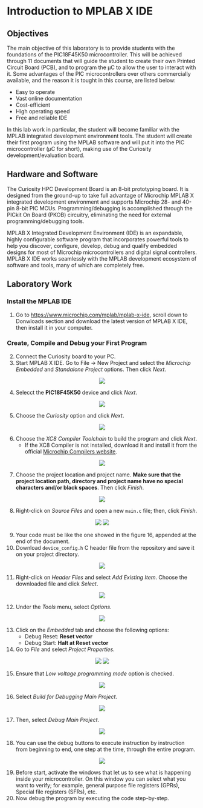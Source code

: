 # Introduction to MPLAB X IDE

## Objectives

The main objective of this laboratory is to provide students with the foundations of the PIC18F45K50 microcontroller. This will be achieved through 11 documents that will guide the student to create their own Printed Circuit Board (PCB), and to program the &mu;C to allow the user to interact with it. Some advantages of the PIC microcontrollers over others commercially available, and the reason it is tought in this course, are listed below:
* Easy to operate
* Vast online  documentation
* Cost-efficient 
* High operating speed
* Free and reliable IDE

In this lab work in particular, the student will become familiar with the MPLAB integrated development environment tools. The student will create their first program using the MPLAB software and will put it into the PIC microcontroller (&mu;C for short), making use of the Curiosity development/evaluation board.

## Hardware and Software
The Curiosity HPC Development Board is an 8-bit prototyping board. It is designed from the ground-up to take full advantage of Microchip MPLAB X integrated development environment and supports Microchip 28- and 40-pin 8-bit PIC MCUs. Programming/debugging is accomplished through the PICkit On Board (PKOB) circuitry, eliminating the need for external programming/debugging tools.

MPLAB X Integrated Development Environment (IDE) is an expandable, highly configurable software program that incorporates powerful tools to help you discover, configure, develop, debug and qualify embedded designs for most of Microchip microcontrollers and digital signal controllers. MPLAB X IDE works seamlessly with the MPLAB development ecosystem of software and tools, many of which are completely free.

## Laboratory Work
### Install the MPLAB IDE
1. Go to https://www.microchip.com/mplab/mplab-x-ide, scroll down to Donwloads section and download the latest version of MPLAB X IDE, then install it in your computer.

### Create, Compile and Debug your First Program
2. Connect the Curiosity board to your PC.
3. Start MPLAB X IDE. Go to File -> New Project and select the *Microchip Embedded* and *Standalone Project* options. Then click *Next*.

<div align="center">
   <img src="img/fig1.png">
</div>

4. Selecct the __PIC18F45K50__ device and click *Next*.

<div align="center">
   <img src="img/fig2.png">
</div>

5. Choose the *Curiosity* option and click *Next*.

<div align="center">
   <img src="img/fig3.png">
</div>

6. Choose the *XC8 Compiler Toolchain* to build the program and click *Next*.
   * If the XC8 Compiler is not installed, download it and install it from the official [Microchip Compilers website](https://www.microchip.com/en-us/development-tools-tools-and-software/mplab-xc-compilers).

<div align="center">
   <img src="img/fig4.png">
</div>

7. Choose the project location and project name. __Make sure that the project location path, directory and project name have no special characters and/or black spaces__. Then click *Finish*.

<div align="center">
   <img src="img/fig5.png">
</div>

8. Right-click on *Source Files* and open a new `main.c` file; then, click *Finish*.

<div align="center">
   <img src="img/fig6.png">
   <img src="img/fig6b.png">
</div>

9. Your code must be like the one showed in the figure 16, appended at the end of the document.
10. Download `device_config.h` C header file from the repository and save it on your project directory. 

<div align="center">
   <img src="img/fig7.png">
</div>

11. Right-click on *Header Files* and select *Add Existing Item*. Choose the downloaded file and click *Select*.

<div align="center">
   <img src="img/fig8.png">
</div>

12. Under the *Tools* menu, select *Options*.

<div align="center">
   <img src="img/fig9.png">
</div>

13. Click on the *Embedded* tab and choose the following options: 
    - Debug Reset: __Reset vector__
    - Debug Start: __Halt at Reset vector__
14. Go to *File* and select *Project Properties*. 

<div align="center">
   <img src="img/fig10.png">
   <img src="img/fig11.png">
</div>

15. Ensure that *Low voltage programming mode* option is checked.

<div align="center">
   <img src="img/fig12.png">
</div>

16. Select *Build for Debugging Main Project*.

<div align="center">
   <img src="img/fig13.png">
</div>

17. Then, select *Debug Main Project*.

<div align="center">
   <img src="img/fig14.png">
</div>

18. You can use the debug buttons to execute instruction by instruction from beginning to end, one step at the time, through the entire program.

<div align="center">
   <img src="img/fig15.png">
</div>

19. Before start, activate the windows that let us to see what is happening inside your microcontroller. On this window you can select what you want to verify; for example, general purpose file registers (GPRs), Special file registers (SFRs), etc.
20. Now debug the program by executing the code step-by-step. 